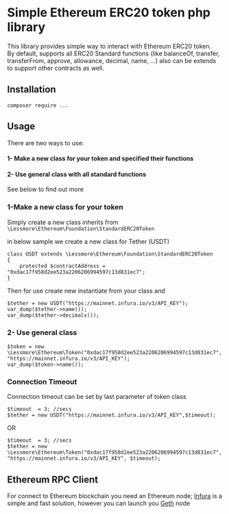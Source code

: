 # Simple Ethereum ERC20 token php library

This library provides simple way to interact with Ethereum ERC20 token.  
By default, supports all ERC20 Standard functions (like balanceOf, transfer, transferFrom, approve, allowance, decimal, name, ...) also can be extends to support other contracts as well.

## Installation
`composer require ...`

## Usage
There are two ways to use:
#### 1- Make a new class for your token and specified their functions
#### 2- Use general class with all standard functions

See below to find out more


### 1-Make a new class for your token
Simply create a new class inherits from `\Lessmore\Ethereum\Foundation\StandardERC20Token`

in below sample we create a new class for Tether (USDT)
```
class USDT extends \Lessmore\Ethereum\Foundation\StandardERC20Token 
{
    protected $contractAddress = "0xdac17f958d2ee523a2206206994597c13d831ec7";  
}
```
Then for use create new instantiate from your class and

```
$tether = new USDT("https://mainnet.infura.io/v3/API_KEY");
var_dump($tether->name());
var_dump($tether->decimals());
```

### 2- Use general class

```
$token = new \Lessmore\Ethereum\Token("0xdac17f958d2ee523a2206206994597c13d831ec7", "https://mainnet.infura.io/v3/API_KEY");
var_dump($token->name());
```


### Connection Timeout

Connection timeout can be set by last parameter of token class

```
$timeout  = 3; //secs
$tether = new USDT("https://mainnet.infura.io/v3/API_KEY",$timeout);
```
OR
```
$timeout  = 3; //secs
$tether = new \Lessmore\Ethereum\Token("0xdac17f958d2ee523a2206206994597c13d831ec7", "https://mainnet.infura.io/v3/API_KEY", $timeout);
```

## Ethereum RPC Client
For connect to Ethereum blockchain you need an Ethereum node; [Infura](https://infura.io/) is a simple and fast solution, however you can launch you [Geth](https://geth.ethereum.org/) node

